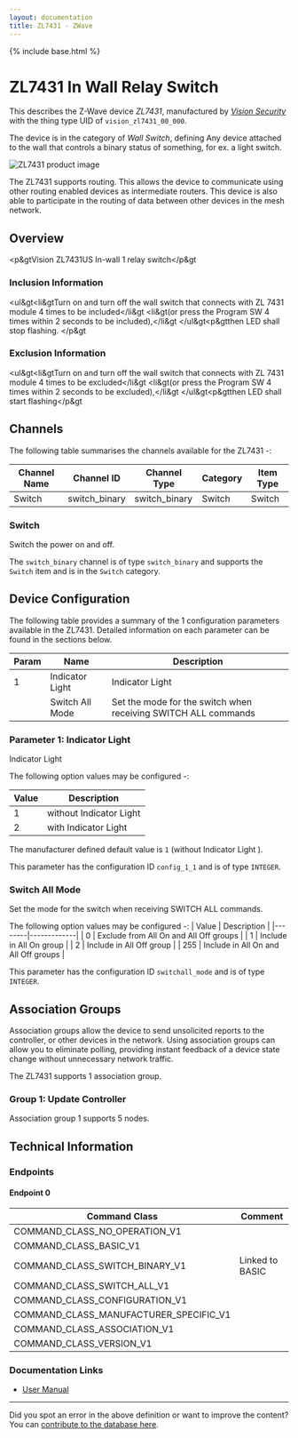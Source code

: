 ```yaml
---
layout: documentation
title: ZL7431 - ZWave
---
```


{% include base.html %}

# ZL7431 In Wall Relay Switch
This describes the Z-Wave device *ZL7431*, manufactured by *[Vision Security](http://www.visionsecurity.com.tw/)* with the thing type UID of ```vision_zl7431_00_000```.

The device is in the category of *Wall Switch*, defining Any device attached to the wall that controls a binary status of something, for ex. a light switch.

![ZL7431 product image](https://opensmarthouse.org/zwavedatabase/111/image/)


The ZL7431 supports routing. This allows the device to communicate using other routing enabled devices as intermediate routers.  This device is also able to participate in the routing of data between other devices in the mesh network.

## Overview

<p&gtVision ZL7431US In-wall 1 relay switch</p&gt

### Inclusion Information

<ul&gt<li&gtTurn on and turn off the wall switch that connects with ZL 7431 module 4 times to be included</li&gt <li&gt(or press the Program SW 4 times within 2 seconds to be included),</li&gt </ul&gt<p&gtthen LED shall stop flashing. </p&gt

### Exclusion Information

<ul&gt<li&gtTurn on and turn off the wall switch that connects with ZL 7431 module 4 times to be excluded</li&gt <li&gt(or press the Program SW 4 times within 2 seconds to be excluded),</li&gt </ul&gt<p&gtthen LED shall start flashing</p&gt

## Channels

The following table summarises the channels available for the ZL7431 -:

| Channel Name | Channel ID | Channel Type | Category | Item Type |
|--------------|------------|--------------|----------|-----------|
| Switch | switch_binary | switch_binary | Switch | Switch | 

### Switch
Switch the power on and off.

The ```switch_binary``` channel is of type ```switch_binary``` and supports the ```Switch``` item and is in the ```Switch``` category.



## Device Configuration

The following table provides a summary of the 1 configuration parameters available in the ZL7431.
Detailed information on each parameter can be found in the sections below.

| Param | Name  | Description |
|-------|-------|-------------|
| 1 | Indicator Light | Indicator Light |
|  | Switch All Mode | Set the mode for the switch when receiving SWITCH ALL commands |

### Parameter 1: Indicator Light

Indicator Light

The following option values may be configured -:

| Value  | Description |
|--------|-------------|
| 1 | without Indicator Light |
| 2 | with Indicator Light |

The manufacturer defined default value is ```1``` (without Indicator Light ).

This parameter has the configuration ID ```config_1_1``` and is of type ```INTEGER```.

### Switch All Mode

Set the mode for the switch when receiving SWITCH ALL commands.

The following option values may be configured -:
| Value  | Description |
|--------|-------------|
| 0 | Exclude from All On and All Off groups |
| 1 | Include in All On group |
| 2 | Include in All Off group |
| 255 | Include in All On and All Off groups |

This parameter has the configuration ID ```switchall_mode``` and is of type ```INTEGER```.


## Association Groups

Association groups allow the device to send unsolicited reports to the controller, or other devices in the network. Using association groups can allow you to eliminate polling, providing instant feedback of a device state change without unnecessary network traffic.

The ZL7431 supports 1 association group.

### Group 1: Update Controller


Association group 1 supports 5 nodes.

## Technical Information

### Endpoints

#### Endpoint 0

| Command Class | Comment |
|---------------|---------|
| COMMAND_CLASS_NO_OPERATION_V1| |
| COMMAND_CLASS_BASIC_V1| |
| COMMAND_CLASS_SWITCH_BINARY_V1| Linked to BASIC|
| COMMAND_CLASS_SWITCH_ALL_V1| |
| COMMAND_CLASS_CONFIGURATION_V1| |
| COMMAND_CLASS_MANUFACTURER_SPECIFIC_V1| |
| COMMAND_CLASS_ASSOCIATION_V1| |
| COMMAND_CLASS_VERSION_V1| |

### Documentation Links

* [User Manual](https://opensmarthouse.org/zwavedatabase/111/ZL7431-In-Wall-Switch-Manual.pdf)

---

Did you spot an error in the above definition or want to improve the content?
You can [contribute to the database here](https://opensmarthouse.org/zwavedatabase/111).
